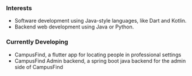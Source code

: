 ### Interests

- Software development using Java-style languages, like Dart and Kotlin.
- Backend web development using Java or Python.

### Currently Developing

- CampusFind, a flutter app for locating people in professional settings
- CampusFind Admin backend, a spring boot java backend for the admin side of CampusFind

